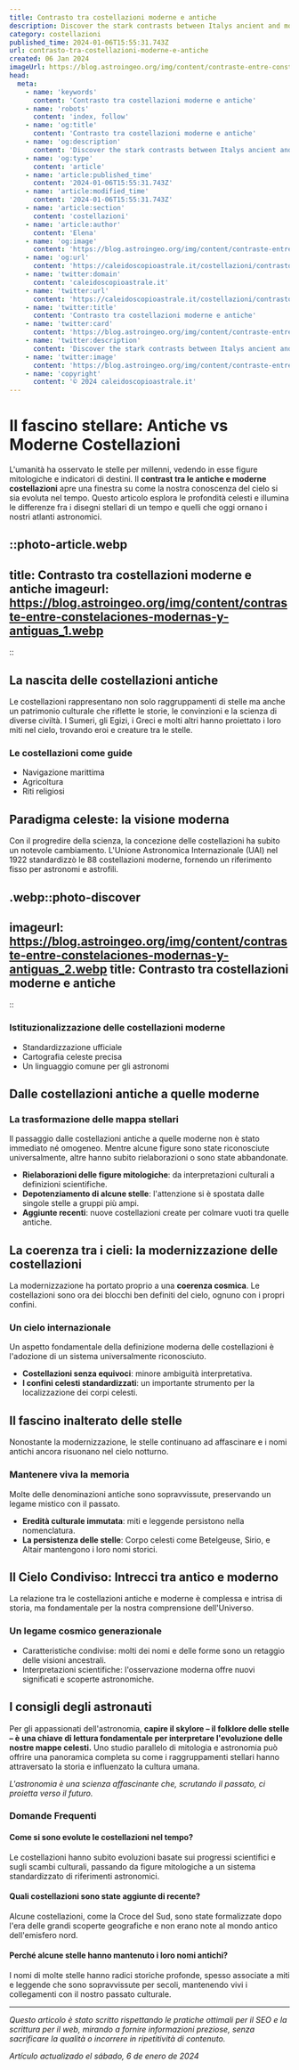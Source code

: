 ```yaml
---
title: Contrasto tra costellazioni moderne e antiche
description: Discover the stark contrasts between Italys ancient and modern constellations - an insightful journey through cultural stellar evolution.
category: costellazioni
published_time: 2024-01-06T15:55:31.743Z
url: contrasto-tra-costellazioni-moderne-e-antiche
created: 06 Jan 2024
imageUrl: https://blog.astroingeo.org/img/content/contraste-entre-constelaciones-modernas-y-antiguas_1.webp
head:
  meta:
    - name: 'keywords'
      content: 'Contrasto tra costellazioni moderne e antiche'
    - name: 'robots'
      content: 'index, follow'
    - name: 'og:title'
      content: 'Contrasto tra costellazioni moderne e antiche'
    - name: 'og:description'
      content: 'Discover the stark contrasts between Italys ancient and modern constellations - an insightful journey through cultural stellar evolution.'
    - name: 'og:type'
      content: 'article'
    - name: 'article:published_time'
      content: '2024-01-06T15:55:31.743Z'
    - name: 'article:modified_time'
      content: '2024-01-06T15:55:31.743Z'
    - name: 'article:section'
      content: 'costellazioni'
    - name: 'article:author'
      content: 'Elena'
    - name: 'og:image'
      content: 'https://blog.astroingeo.org/img/content/contraste-entre-constelaciones-modernas-y-antiguas_1.webp'
    - name: 'og:url'
      content: 'https://caleidoscopioastrale.it/costellazioni/contrasto-tra-costellazioni-moderne-e-antiche'
    - name: 'twitter:domain'
      content: 'caleidoscopioastrale.it'
    - name: 'twitter:url'
      content: 'https://caleidoscopioastrale.it/costellazioni/contrasto-tra-costellazioni-moderne-e-antiche'
    - name: 'twitter:title'
      content: 'Contrasto tra costellazioni moderne e antiche'
    - name: 'twitter:card'
      content: 'https://blog.astroingeo.org/img/content/contraste-entre-constelaciones-modernas-y-antiguas_1.webp'
    - name: 'twitter:description'
      content: 'Discover the stark contrasts between Italys ancient and modern constellations - an insightful journey through cultural stellar evolution.'
    - name: 'twitter:image'
      content: 'https://blog.astroingeo.org/img/content/contraste-entre-constelaciones-modernas-y-antiguas_1.webp'
    - name: 'copyright'
      content: '© 2024 caleidoscopioastrale.it'
---
```

# Il fascino stellare: Antiche vs Moderne Costellazioni

L'umanità ha osservato le stelle per millenni, vedendo in esse figure mitologiche e indicatori di destini. Il **contrast tra le antiche e moderne costellazioni** apre una finestra su come la nostra conoscenza del cielo si sia evoluta nel tempo. Questo articolo esplora le profondità celesti e illumina le differenze fra i disegni stellari di un tempo e quelli che oggi ornano i nostri atlanti astronomici.

::photo-article.webp
---
title: Contrasto tra costellazioni moderne e antiche
imageurl: https://blog.astroingeo.org/img/content/contraste-entre-constelaciones-modernas-y-antiguas_1.webp
---
::

## La nascita delle costellazioni antiche

Le costellazioni rappresentano non solo raggruppamenti di stelle ma anche un patrimonio culturale che riflette le storie, le convinzioni e la scienza di diverse civiltà. I Sumeri, gli Egizi, i Greci e molti altri hanno proiettato i loro miti nel cielo, trovando eroi e creature tra le stelle.

### **Le costellazioni come guide**

- Navigazione marittima
- Agricoltura
- Riti religiosi

## Paradigma celeste: la visione moderna

Con il progredire della scienza, la concezione delle costellazioni ha subito un notevole cambiamento. L'Unione Astronomica Internazionale (UAI) nel 1922 standardizzò le 88 costellazioni moderne, fornendo un riferimento fisso per astronomi e astrofili.

.webp::photo-discover
---
imageurl: https://blog.astroingeo.org/img/content/contraste-entre-constelaciones-modernas-y-antiguas_2.webp
title: Contrasto tra costellazioni moderne e antiche
---
::

### **Istituzionalizzazione delle costellazioni moderne**

- Standardizzazione ufficiale
- Cartografia celeste precisa
- Un linguaggio comune per gli astronomi

## Dalle costellazioni antiche a quelle moderne

### La trasformazione delle mappa stellari

Il passaggio dalle costellazioni antiche a quelle moderne non è stato immediato né omogeneo. Mentre alcune figure sono state riconosciute universalmente, altre hanno subito rielaborazioni o sono state abbandonate.

- **Rielaborazioni delle figure mitologiche**: da interpretazioni culturali a definizioni scientifiche.
- **Depotenziamento di alcune stelle**: l'attenzione si è spostata dalle singole stelle a gruppi più ampi.
- **Aggiunte recenti**: nuove costellazioni create per colmare vuoti tra quelle antiche.

## La coerenza tra i cieli: la modernizzazione delle costellazioni

La modernizzazione ha portato proprio a una **coerenza cosmica**. Le costellazioni sono ora dei blocchi ben definiti del cielo, ognuno con i propri confini.

### Un cielo internazionale

Un aspetto fondamentale della definizione moderna delle costellazioni è l'adozione di un sistema universalmente riconosciuto.

- **Costellazioni senza equivoci**: minore ambiguità interpretativa.
- **I confini celesti standardizzati**: un importante strumento per la localizzazione dei corpi celesti.

## Il fascino inalterato delle stelle

Nonostante la modernizzazione, le stelle continuano ad affascinare e i nomi antichi ancora risuonano nel cielo notturno.

### Mantenere viva la memoria

Molte delle denominazioni antiche sono sopravvissute, preservando un legame mistico con il passato.

- **Eredità culturale immutata**: miti e leggende persistono nella nomenclatura.
- **La persistenza delle stelle**: Corpo celesti come Betelgeuse, Sirio, e Altair mantengono i loro nomi storici.

## Il Cielo Condiviso: Intrecci tra antico e moderno

La relazione tra le costellazioni antiche e moderne è complessa e intrisa di storia, ma fondamentale per la nostra comprensione dell'Universo.

### Un legame cosmico generazionale

- Caratteristiche condivise: molti dei nomi e delle forme sono un retaggio delle visioni ancestrali.
- Interpretazioni scientifiche: l'osservazione moderna offre nuovi significati e scoperte astronomiche.

## I consigli degli astronauti

Per gli appassionati dell'astronomia, **capire il skylore – il folklore delle stelle – è una chiave di lettura fondamentale per interpretare l'evoluzione delle nostre mappe celesti.** Uno studio parallelo di mitologia e astronomia può offrire una panoramica completa su come i raggruppamenti stellari hanno attraversato la storia e influenzato la cultura umana.

*L'astronomia è una scienza affascinante che, scrutando il passato, ci proietta verso il futuro.*

### Domande Frequenti

#### Come si sono evolute le costellazioni nel tempo?
Le costellazioni hanno subito evoluzioni basate sui progressi scientifici e sugli scambi culturali, passando da figure mitologiche a un sistema standardizzato di riferimenti astronomici.

#### Quali costellazioni sono state aggiunte di recente?
Alcune costellazioni, come la Croce del Sud, sono state formalizzate dopo l'era delle grandi scoperte geografiche e non erano note al mondo antico dell'emisfero nord.

#### Perché alcune stelle hanno mantenuto i loro nomi antichi?
I nomi di molte stelle hanno radici storiche profonde, spesso associate a miti e leggende che sono sopravvissute per secoli, mantenendo vivi i collegamenti con il nostro passato culturale.

---

*Questo articolo è stato scritto rispettando le pratiche ottimali per il SEO e la scrittura per il web, mirando a fornire informazioni preziose, senza sacrificare la qualità o incorrere in ripetitività di contenuto.*

_Artículo actualizado el sábado, 6 de enero de 2024_